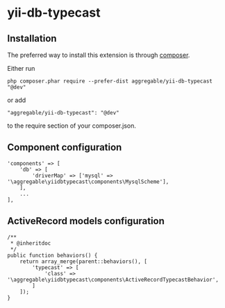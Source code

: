 yii-db-typecast
===============

Installation
------------

The preferred way to install this extension is through [composer](http://getcomposer.org/download/).

Either run

```
php composer.phar require --prefer-dist aggregable/yii-db-typecast "@dev"
```

or add

```
"aggregable/yii-db-typecast": "@dev"
```

to the require section of your composer.json.

Component configuration
------------

	'components' => [
		'db' => [
			'driverMap' => ['mysql' => '\aggregable\yiidbtypecast\components\MysqlScheme'],
		],
		...
	],

ActiveRecord models configuration
------------
	/**
	 * @inheritdoc
	 */
	public function behaviors() {
		return array_merge(parent::behaviors(), [
			'typecast' => [
				'class' => '\aggregable\yiidbtypecast\components\ActiveRecordTypecastBehavior',
			]
		]);
	}
